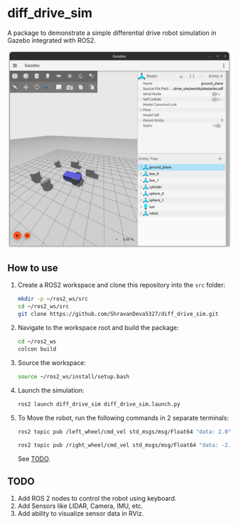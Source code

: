 # diff_drive_sim

A package to demonstrate a simple differential drive robot simulation in Gazebo integrated with ROS2.

![](media/diff_drive_sim.png)

## How to use

1. Create a ROS2 workspace and clone this repository into the `src` folder:

    ```bash
    mkdir -p ~/ros2_ws/src
    cd ~/ros2_ws/src
    git clone https://github.com/ShravanDeva5327/diff_drive_sim.git
    ```

2. Navigate to the workspace root and build the package:

    ```bash
    cd ~/ros2_ws
    colcon build
    ```

3. Source the workspace:

    ```bash
    source ~/ros2_ws/install/setup.bash
    ```

4. Launch the simulation:

    ```bash
    ros2 launch diff_drive_sim diff_drive_sim.launch.py
    ```

5. To Move the robot, run the following commands in 2 separate terminals:

    ```bash
    ros2 topic pub /left_wheel/cmd_vel std_msgs/msg/Float64 "data: 2.0"
    ```

    ```bash
    ros2 topic pub /right_wheel/cmd_vel std_msgs/msg/Float64 "data: -2.0"
    ```

    See [TODO](#todo).

## TODO

1. Add ROS 2 nodes to control the robot using keyboard.
2. Add Sensors like LIDAR, Camera, IMU, etc.
3. Add ability to visualize sensor data in RViz.
